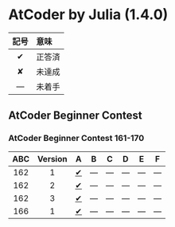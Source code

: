 # AtCoder by Julia (1.4.0) #

|記号|意味|
|:-:|:-|
|&#x2714;|正答済|
|&#x2718;|未達成|
|&#x2014;|未着手|

## AtCoder Beginner Contest ##

### AtCoder Beginner Contest 161-170 ###

|ABC|Version|A|B|C|D|E|F|
|:-:|:-----:|:-:|:-:|:-:|:-:|:-:|:-:|
|162|1      |[&#x2714;](ABC/ABC162/ABC162A01.jl)|&#x2014;|&#x2014;|&#x2014;|&#x2014;|&#x2014;|
|162|2      |[&#x2714;](ABC/ABC162/ABC162A02.jl)|&#x2014;|&#x2014;|&#x2014;|&#x2014;|&#x2014;|
|162|3      |[&#x2714;](ABC/ABC162/ABC162A03.jl)|&#x2014;|&#x2014;|&#x2014;|&#x2014;|&#x2014;|
|166|1      |[&#x2714;](ABC/ABC166/ABC166A01.jl)|&#x2014;|&#x2014;|&#x2014;|&#x2014;|&#x2014;|

<!-- EOF -->
